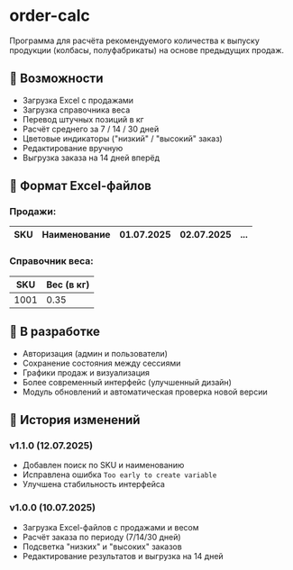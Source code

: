 # order-calc
Программа для расчёта рекомендуемого количества к выпуску продукции (колбасы, полуфабрикаты) на основе предыдущих продаж.

## 🔧 Возможности
- Загрузка Excel с продажами
- Загрузка справочника веса
- Перевод штучных позиций в кг
- Расчёт среднего за 7 / 14 / 30 дней
- Цветовые индикаторы ("низкий" / "высокий" заказ)
- Редактирование вручную
- Выгрузка заказа на 14 дней вперёд

## 📁 Формат Excel-файлов

### Продажи:
| SKU | Наименование | 01.07.2025 | 02.07.2025 | ... |
|-----|--------------|------------|------------|-----|

### Справочник веса:
| SKU | Вес (в кг) |
|-----|-------------|
| 1001 | 0.35 |

## 🚧 В разработке
- Авторизация (админ и пользователи)
- Сохранение состояния между сессиями
- Графики продаж и визуализация
- Более современный интерфейс (улучшенный дизайн)
- Модуль обновлений и автоматическая проверка новой версии

## 📝 История изменений

### v1.1.0 (12.07.2025)
- Добавлен поиск по SKU и наименованию
- Исправлена ошибка `Too early to create variable`
- Улучшена стабильность интерфейса

### v1.0.0 (10.07.2025)
- Загрузка Excel-файлов с продажами и весом
- Расчёт заказа по периоду (7/14/30 дней)
- Подсветка "низких" и "высоких" заказов
- Редактирование результатов и выгрузка на 14 дней
